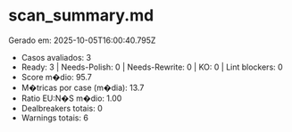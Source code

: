 # scan_summary.md
Gerado em: 2025-10-05T16:00:40.795Z

- Casos avaliados: 3
- Ready: 3 | Needs-Polish: 0 | Needs-Rewrite: 0 | KO: 0 | Lint blockers: 0
- Score m�dio: 95.7
- M�tricas por case (m�dia): 13.7
- Ratio EU:N�S m�dio: 1.00
- Dealbreakers totais: 0
- Warnings totais: 6
